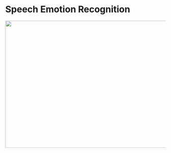 # Speech Emotion Recognition

<p align="center">
  <img width="600" height="400" src="https://149695847.v2.pressablecdn.com/wp-content/uploads/2022/04/Comp-1.gif">
</p>
